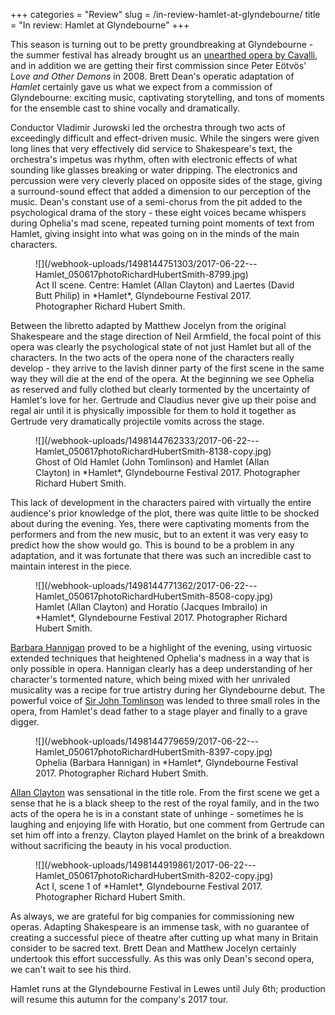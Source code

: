 +++
categories = "Review"
slug = /in-review-hamlet-at-glyndebourne/
title = "In review: Hamlet at Glyndebourne"
+++

This season is turning out to be pretty groundbreaking at Glyndebourne - the summer festival has already brought us an [unearthed opera by Cavalli](/in-review-hipermestra-at-glyndebourne/), and in addition we are getting their first commission since Peter Eötvös' *Love and Other Demons* in 2008. Brett Dean's operatic adaptation of *Hamlet* certainly gave us what we expect from a commission of Glyndebourne: exciting music, captivating storytelling, and tons of moments for the ensemble cast to shine vocally and dramatically.
 
Conductor Vladimir Jurowski led the orchestra through two acts of exceedingly difficult and effect-driven music. While the singers were given long lines that very effectively did service to Shakespeare's text, the orchestra's impetus was rhythm, often with electronic effects of what sounding like glasses breaking or water dripping. The electronics and percussion were very cleverly placed on opposite sides of the stage, giving a surround-sound effect that added a dimension to our perception of the music. Dean's constant use of a semi-chorus from the pit added to the psychological drama of the story - these eight voices became whispers during Ophelia's mad scene, repeated turning point moments of text from Hamlet, giving insight into what was going on in the minds of the main characters.

<figure data-type="image">
![](/webhook-uploads/1498144751303/2017-06-22---Hamlet_050617photoRichardHubertSmith-8799.jpg)
<figcaption>Act II scene. Centre: Hamlet (Allan Clayton) and Laertes (David Butt Philip) in *Hamlet*, Glyndebourne Festival 2017. Photographer Richard Hubert Smith.</figcaption>
</figure>
 
Between the libretto adapted by Matthew Jocelyn from the original Shakespeare and the stage direction of Neil Armfield, the focal point of this opera was clearly the psychological state of not just Hamlet but all of the characters. In the two acts of the opera none of the characters really develop - they arrive to the lavish dinner party of the first scene in the same way they will die at the end of the opera. At the beginning we see Ophelia as reserved and fully clothed but clearly tormented by the uncertainty of Hamlet's love for her. Gertrude and Claudius never give up their poise and regal air until it is physically impossible for them to hold it together as Gertrude very dramatically projectile vomits across the stage.

<figure data-type="image">
![](/webhook-uploads/1498144762333/2017-06-22---Hamlet_050617photoRichardHubertSmith-8138-copy.jpg)
<figcaption>Ghost of Old Hamlet (John Tomlinson) and Hamlet (Allan Clayton) in *Hamlet*, Glyndebourne Festival 2017. Photographer Richard Hubert Smith.</figcaption>
</figure>

This lack of development in the characters paired with virtually the entire audience's prior knowledge of the plot, there was quite little to be shocked about during the evening. Yes, there were captivating moments from the performers and from the new music, but to an extent it was very easy to predict how the show would go. This is bound to be a problem in any adaptation, and it was fortunate that there was such an incredible cast to maintain interest in the piece.

<figure data-type="image">
![](/webhook-uploads/1498144771362/2017-06-22---Hamlet_050617photoRichardHubertSmith-8508-copy.jpg)
<figcaption>Hamlet (Allan Clayton) and Horatio (Jacques Imbrailo) in *Hamlet*, Glyndebourne Festival 2017. Photographer Richard Hubert Smith.</figcaption>
</figure>
 
[Barbara Hannigan](/scene/people/barbara-hannigan/) proved to be a highlight of the evening, using virtuosic extended techniques that heightened Ophelia's madness in a way that is only possible in opera. Hannigan clearly has a deep understanding of her character's tormented nature, which being mixed with her unrivaled musicality was a recipe for true artistry during her Glyndebourne debut. The powerful voice of [Sir John Tomlinson](/talking-with-singers-sir-john-tomlinson/) was lended to three small roles in the opera, from Hamlet's dead father to a stage player and finally to a grave digger.

<figure data-type="image">
![](/webhook-uploads/1498144779659/2017-06-22---Hamlet_050617photoRichardHubertSmith-8397-copy.jpg)
<figcaption>Ophelia (Barbara Hannigan) in *Hamlet*, Glyndebourne Festival 2017. Photographer Richard Hubert Smith.</figcaption>
</figure>

[Allan Clayton](/scene/people/allan-clayton/) was sensational in the title role. From the first scene we get a sense that he is a black sheep to the rest of the royal family, and in the two acts of the opera he is in a constant state of unhinge - sometimes he is laughing and enjoying life with Horatio, but one comment from Gertrude can set him off into a frenzy. Clayton played Hamlet on the brink of a breakdown without sacrificing the beauty in his vocal production.

<figure data-type="image">
![](/webhook-uploads/1498144919861/2017-06-22---Hamlet_050617photoRichardHubertSmith-8202-copy.jpg)
<figcaption>Act I, scene 1 of *Hamlet*, Glyndebourne Festival 2017. Photographer Richard Hubert Smith.</figcaption>
</figure>
 
As always, we are grateful for big companies for commissioning new operas. Adapting Shakespeare is an immense task, with no guarantee of creating a successful piece of theatre after cutting up what many in Britain consider to be sacred text. Brett Dean and Matthew Jocelyn certainly undertook this effort successfully. As this was only Dean's second opera, we can't wait to see his third.
 
Hamlet runs at the Glyndebourne Festival in Lewes until July 6th; production will resume this autumn for the company's 2017 tour.

